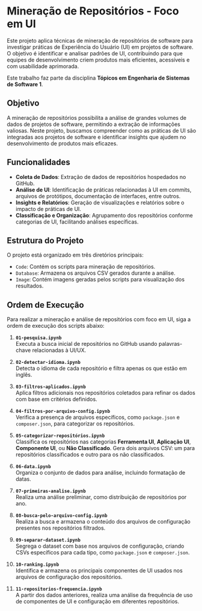 # Mineração de Repositórios - Foco em UI

Este projeto aplica técnicas de mineração de repositórios de software para investigar práticas de Experiência do Usuário (UI) em projetos de software. O objetivo é identificar e analisar padrões de UI, contribuindo para que equipes de desenvolvimento criem produtos mais eficientes, acessíveis e com usabilidade aprimorada.

Este trabalho faz parte da disciplina **Tópicos em Engenharia de Sistemas de Software 1**.

## Objetivo

A mineração de repositórios possibilita a análise de grandes volumes de dados de projetos de software, permitindo a extração de informações valiosas. Neste projeto, buscamos compreender como as práticas de UI são integradas aos projetos de software e identificar insights que ajudem no desenvolvimento de produtos mais eficazes.

## Funcionalidades

- **Coleta de Dados**: Extração de dados de repositórios hospedados no GitHub.
- **Análise de UI**: Identificação de práticas relacionadas à UI em commits, arquivos de protótipos, documentação de interfaces, entre outros.
- **Insights e Relatórios**: Geração de visualizações e relatórios sobre o impacto de práticas de UI.
- **Classificação e Organização**: Agrupamento dos repositórios conforme categorias de UI, facilitando análises específicas.

## Estrutura do Projeto

O projeto está organizado em três diretórios principais:
- `Code`: Contém os scripts para mineração de repositórios.
- `Database`: Armazena os arquivos CSV gerados durante a análise.
- `Image`: Contém imagens geradas pelos scripts para visualização dos resultados.

## Ordem de Execução

Para realizar a mineração e análise de repositórios com foco em UI, siga a ordem de execução dos scripts abaixo:

1. **`01-pesquisa.ipynb`**  
   Executa a busca inicial de repositórios no GitHub usando palavras-chave relacionadas à UI/UX.

2. **`02-detectar-idioma.ipynb`**  
   Detecta o idioma de cada repositório e filtra apenas os que estão em inglês.

3. **`03-filtros-aplicados.ipynb`**  
   Aplica filtros adicionais nos repositórios coletados para refinar os dados com base em critérios definidos.

4. **`04-filtros-por-arquivo-config.ipynb`**  
   Verifica a presença de arquivos específicos, como `package.json` e `composer.json`, para categorizar os repositórios.

5. **`05-categorizar-repositórios.ipynb`**  
   Classifica os repositórios nas categorias **Ferramenta UI**, **Aplicação UI**, **Componente UI**, ou **Não Classificado**. Gera dois arquivos CSV: um para repositórios classificados e outro para os não classificados.

6. **`06-data.ipynb`**  
   Organiza o conjunto de dados para análise, incluindo formatação de datas.

7. **`07-primeiras-analise.ipynb`**  
   Realiza uma análise preliminar, como distribuição de repositórios por ano.

8. **`08-busca-pelo-arquivo-config.ipynb`**  
   Realiza a busca e armazena o conteúdo dos arquivos de configuração presentes nos repositórios filtrados.

9. **`09-separar-dataset.ipynb`**  
   Segrega o dataset com base nos arquivos de configuração, criando CSVs específicos para cada tipo, como `package.json` e `composer.json`.

10. **`10-ranking.ipynb`**  
   Identifica e armazena os principais componentes de UI usados nos arquivos de configuração dos repositórios.

11. **`11-repositorios-frequencia.ipynb`**  
   A partir dos dados anteriores, realiza uma análise da frequência de uso de componentes de UI e configuração em diferentes repositórios.
